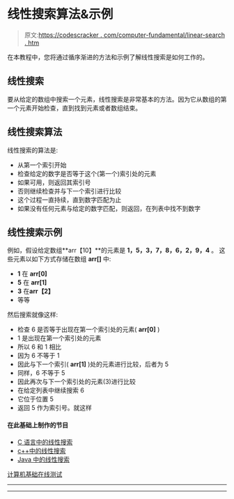 # 线性搜索算法&示例

> 原文:[https://codescracker . com/computer-fundamental/linear-search . htm](https://codescracker.com/computer-fundamental/linear-search.htm)

在本教程中，您将通过循序渐进的方法和示例了解线性搜索是如何工作的。

## 线性搜索

要从给定的数组中搜索一个元素，线性搜索是非常基本的方法。因为它从数组的第一个元素开始检查，直到找到元素或者数组结束。

## 线性搜索算法

线性搜索的算法是:

*   从第一个索引开始
*   检查给定的数字是否等于这个(第一个)索引处的元素
*   如果可用，则返回其索引号
*   否则继续检查并与下一个索引进行比较
*   这个过程一直持续，直到数字匹配为止
*   如果没有任何元素与给定的数字匹配，则返回，在列表中找不到数字

## 线性搜索示例

例如，假设给定数组**arr【10】**的元素是 **1，5，3，7，8，6，2，9，4** 。 这些元素以如下方式存储在数组 **arr[]** 中:

*   **1** 在 **arr[0]**
*   **5** 在 **arr[1]**
*   **3** 在**arr【2】**
*   等等

然后搜索就像这样:

*   检查 6 是否等于出现在第一个索引处的元素( **arr[0]** )
*   1 是出现在第一个索引处的元素
*   所以 6 和 1 相比
*   因为 6 不等于 1
*   因此与下一个索引( **arr[1]** )处的元素进行比较，后者为 5
*   同样，6 不等于 5
*   因此再次与下一个索引处的元素(3)进行比较
*   在给定列表中继续搜索 6
*   它位于位置 5
*   返回 5 作为索引号。就这样

#### 在此基础上制作的节目

*   [C 语言中的线性搜索](/c/program/c-program-linear-search.htm)
*   [c++中的线性搜索](/cpp/program/cpp-program-linear-search.htm)
*   [Java 中的线性搜索](/java/program/java-program-linear-search.htm)

[计算机基础在线测试](/exam/showtest.php?subid=14)

* * *

* * *